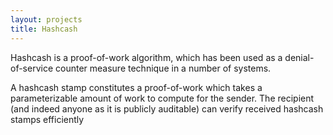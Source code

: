 ```yaml
---
layout: projects
title: Hashcash
---
```


Hashcash is a proof-of-work algorithm, which has been used as a denial-of-service counter measure technique in a number of systems.

A hashcash stamp constitutes a proof-of-work which takes a parameterizable amount of work to compute for the sender. The recipient (and indeed anyone as it is publicly auditable) can verify received hashcash stamps efficiently
